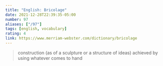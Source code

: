 ```yaml
---
title: "English: Bricolage"
date: 2021-12-28T22:39:35-05:00
number: 97
aliases: ["/97"]
tags: [english, vocabulary]
rating: 4
link: https://www.merriam-webster.com/dictionary/bricolage
---
```


> construction (as of a sculpture or a structure of ideas) achieved by using
> whatever comes to hand
